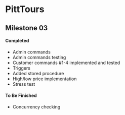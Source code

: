 # PittTours

## Milestone 03

#### Completed
* Admin commands
* Admin commands testing
* Customer commands #1-4 implemented and tested
* Triggers
* Added stored procedure
* High/low price implementation
* Stress test

#### To Be Finished
* Concurrency checking
